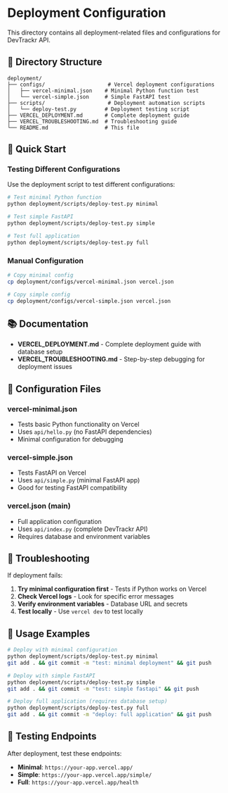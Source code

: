 # Deployment Configuration

This directory contains all deployment-related files and configurations for DevTrackr API.

## 📁 Directory Structure

```
deployment/
├── configs/                    # Vercel deployment configurations
│   ├── vercel-minimal.json    # Minimal Python function test
│   └── vercel-simple.json     # Simple FastAPI test
├── scripts/                    # Deployment automation scripts
│   └── deploy-test.py         # Deployment testing script
├── VERCEL_DEPLOYMENT.md       # Complete deployment guide
├── VERCEL_TROUBLESHOOTING.md  # Troubleshooting guide
└── README.md                  # This file
```

## 🚀 Quick Start

### Testing Different Configurations

Use the deployment script to test different configurations:

```bash
# Test minimal Python function
python deployment/scripts/deploy-test.py minimal

# Test simple FastAPI
python deployment/scripts/deploy-test.py simple

# Test full application
python deployment/scripts/deploy-test.py full
```

### Manual Configuration

```bash
# Copy minimal config
cp deployment/configs/vercel-minimal.json vercel.json

# Copy simple config
cp deployment/configs/vercel-simple.json vercel.json
```

## 📚 Documentation

- **VERCEL_DEPLOYMENT.md** - Complete deployment guide with database setup
- **VERCEL_TROUBLESHOOTING.md** - Step-by-step debugging for deployment issues

## 🔧 Configuration Files

### vercel-minimal.json
- Tests basic Python functionality on Vercel
- Uses `api/hello.py` (no FastAPI dependencies)
- Minimal configuration for debugging

### vercel-simple.json
- Tests FastAPI on Vercel
- Uses `api/simple.py` (minimal FastAPI app)
- Good for testing FastAPI compatibility

### vercel.json (main)
- Full application configuration
- Uses `api/index.py` (complete DevTrackr API)
- Requires database and environment variables

## 🐛 Troubleshooting

If deployment fails:

1. **Try minimal configuration first** - Tests if Python works on Vercel
2. **Check Vercel logs** - Look for specific error messages
3. **Verify environment variables** - Database URL and secrets
4. **Test locally** - Use `vercel dev` to test locally

## 📝 Usage Examples

```bash
# Deploy with minimal configuration
python deployment/scripts/deploy-test.py minimal
git add . && git commit -m "test: minimal deployment" && git push

# Deploy with simple FastAPI
python deployment/scripts/deploy-test.py simple
git add . && git commit -m "test: simple fastapi" && git push

# Deploy full application (requires database setup)
python deployment/scripts/deploy-test.py full
git add . && git commit -m "deploy: full application" && git push
```

## 🎯 Testing Endpoints

After deployment, test these endpoints:

- **Minimal**: `https://your-app.vercel.app/`
- **Simple**: `https://your-app.vercel.app/simple/`
- **Full**: `https://your-app.vercel.app/health`
